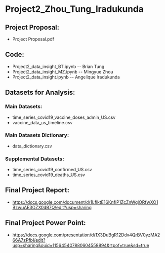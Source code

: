 # Project2_Zhou_Tung_Iradukunda
## Project Proposal: 
- Project Proposal.pdf
## Code: 
- Project2_data_insight_BT.ipynb  -- Brian Tung
- Project2_data_insight_MZ.ipynb  -- Mingyue Zhou 
- Project2_data_insight.ipynb     -- Angelique Iradukunda
## Datasets for Analysis: 
### Main Datasets: 
- time_series_covid19_vaccine_doses_admin_US.csv
- vaccine_data_us_timeline.csv
### Main Datasets Dictionary: 
- data_dictionary.csv
### Supplemental Datasets: 
- time_series_covid19_confirmed_US.csv
- time_series_covid19_deaths_US.csv
## Final Project Report: 
- https://docs.google.com/document/d/1LflktE16KnfIP1ZcZnWglORfwXO1BzwuAE3OZX0dB7Q/edit?usp=sharing
## Final Project Power Point: 
- https://docs.google.com/presentation/d/1X3DuBgR12Ddv4QrBV0yzMA266A7zPfbI/edit?usp=sharing&ouid=115645407880604558894&rtpof=true&sd=true
